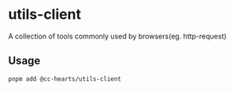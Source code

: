 # utils-client

A collection of tools commonly used by browsers(eg. http-request)

## Usage

```shell
pnpm add @cc-hearts/utils-client
```